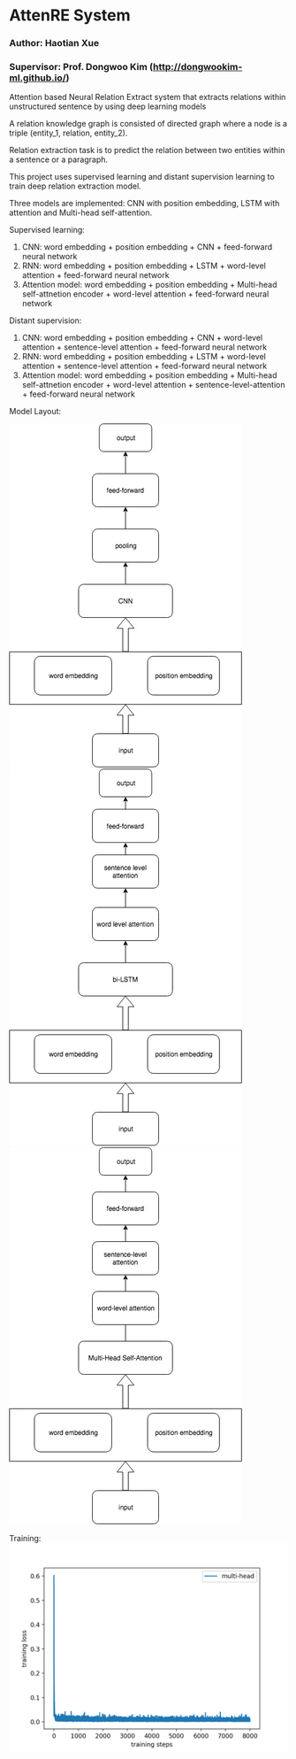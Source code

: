 # AttenRE System
### Author: Haotian Xue 
### Supervisor: Prof. Dongwoo Kim (http://dongwookim-ml.github.io/)
Attention based Neural Relation Extract system that extracts relations within unstructured sentence by using deep learning models

A relation knowledge graph is consisted of directed graph where a node is a triple (entity_1, relation, entity_2).

Relation extraction task is to predict the relation between two entities within a sentence or a paragraph.

This project uses supervised learning and distant supervision learning to train deep relation extraction model.

Three models are implemented: CNN with position embedding, LSTM with attention and Multi-head self-attention.

Supervised learning: 
1) CNN: word embedding + position embedding + CNN + feed-forward neural network
2) RNN: word embedding + position embedding + LSTM + word-level attention + feed-forward neural network
3) Attention model: word embedding + position embedding + Multi-head self-attnetion encoder + word-level attention + feed-forward neural network

Distant supervision:
1) CNN: word embedding + position embedding + CNN + word-level attention + sentence-level attention + feed-forward neural network
2) RNN: word embedding + position embedding + LSTM + word-level attention + sentence-level attention + feed-forward neural network
3) Attention model: word embedding + position embedding + Multi-head self-attnetion encoder + word-level attention + sentence-level-attention + feed-forward neural network


Model Layout:

![CNN](img/baseline_cnn.jpg)![RNN](img/base_cnn.jpg)
![Attention](img/mutlihead.jpg)


Training:
![Loss](img/mh_loss.png)

